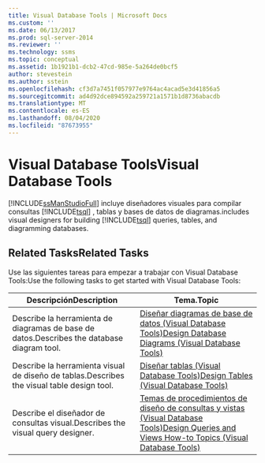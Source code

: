 ```yaml
---
title: Visual Database Tools | Microsoft Docs
ms.custom: ''
ms.date: 06/13/2017
ms.prod: sql-server-2014
ms.reviewer: ''
ms.technology: ssms
ms.topic: conceptual
ms.assetid: 1b1921b1-dcb2-47cd-985e-5a264de0bcf5
author: stevestein
ms.author: sstein
ms.openlocfilehash: cf3d7a7451f057977e9764ac4acad5e3d41856a5
ms.sourcegitcommit: ad4d92dce894592a259721a1571b1d8736abacdb
ms.translationtype: MT
ms.contentlocale: es-ES
ms.lasthandoff: 08/04/2020
ms.locfileid: "87673955"
---
```

# <a name="visual-database-tools"></a><span data-ttu-id="45744-102">Visual Database Tools</span><span class="sxs-lookup"><span data-stu-id="45744-102">Visual Database Tools</span></span>
  [!INCLUDE[ssManStudioFull](../../includes/ssmanstudiofull-md.md)] <span data-ttu-id="45744-103">incluye diseñadores visuales para compilar consultas [!INCLUDE[tsql](../../includes/tsql-md.md)] , tablas y bases de datos de diagramas.</span><span class="sxs-lookup"><span data-stu-id="45744-103">includes visual designers for building [!INCLUDE[tsql](../../includes/tsql-md.md)] queries, tables, and diagramming databases.</span></span>  
  
## <a name="related-tasks"></a><span data-ttu-id="45744-104">Related Tasks</span><span class="sxs-lookup"><span data-stu-id="45744-104">Related Tasks</span></span>  
 <span data-ttu-id="45744-105">Use las siguientes tareas para empezar a trabajar con Visual Database Tools:</span><span class="sxs-lookup"><span data-stu-id="45744-105">Use the following tasks to get started with Visual Database Tools:</span></span>  
  
|<span data-ttu-id="45744-106">**Descripción**</span><span class="sxs-lookup"><span data-stu-id="45744-106">**Description**</span></span>|<span data-ttu-id="45744-107">**Tema.**</span><span class="sxs-lookup"><span data-stu-id="45744-107">**Topic**</span></span>|  
|---------------------|---------------|  
|<span data-ttu-id="45744-108">Describe la herramienta de diagramas de base de datos.</span><span class="sxs-lookup"><span data-stu-id="45744-108">Describes the database diagram tool.</span></span>|[<span data-ttu-id="45744-109">Diseñar diagramas de base de datos &#40;Visual Database Tools&#41;</span><span class="sxs-lookup"><span data-stu-id="45744-109">Design Database Diagrams &#40;Visual Database Tools&#41;</span></span>](design-database-diagrams-visual-database-tools.md)|  
|<span data-ttu-id="45744-110">Describe la herramienta visual de diseño de tablas.</span><span class="sxs-lookup"><span data-stu-id="45744-110">Describes the visual table design tool.</span></span>|[<span data-ttu-id="45744-111">Diseñar tablas &#40;Visual Database Tools&#41;</span><span class="sxs-lookup"><span data-stu-id="45744-111">Design Tables &#40;Visual Database Tools&#41;</span></span>](design-tables-visual-database-tools.md)|  
|<span data-ttu-id="45744-112">Describe el diseñador de consultas visual.</span><span class="sxs-lookup"><span data-stu-id="45744-112">Describes the visual query designer.</span></span>|[<span data-ttu-id="45744-113">Temas de procedimientos de diseño de consultas y vistas &#40;Visual Database Tools&#41;</span><span class="sxs-lookup"><span data-stu-id="45744-113">Design Queries and Views How-to Topics &#40;Visual Database Tools&#41;</span></span>](design-queries-and-views-how-to-topics-visual-database-tools.md)|  
  
  

